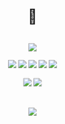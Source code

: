 <div align="center">
  <h1>🤖</h1><br>
  <img src="https://github-readme-stats.vercel.app/api/top-langs/?username=ihrielmosko&layout=compact&theme=midnight-purple"/> <br><br>
  <img src=https://img.shields.io/badge/Visual_Studio_Code-0078D4?style=flat-square&logo=visual%20studio%20code&logoColor=white>
  <img src=https://img.shields.io/badge/GIT-E44C30?style=flat-square&logo=git&logoColor=white>
  <img src=https://img.shields.io/badge/Unity-100000?style=flat%20square&logo=unity&logoColor=white>
  <a href=https://steamcommunity.com/id/laughing_wolf/><img src=https://img.shields.io/badge/Steam-000000?style=flat-square&logo=steam&logoColor=white></a>
  <a href=https://itch.io/profile/darknya><img src=https://img.shields.io/badge/Itch.io-FA5C5C?style=flat-square&logo=itchdotio&logoColor=white></a><br><br>
  <img src=https://img.shields.io/badge/Discord-7289DA?style=flat-square&logo=discord&logoColor=white>
  <a href=https://www.linkedin.com/in/ihriel-mosko-5717b3234/><img src=https://img.shields.io/badge/LinkedIn-0077B5?style=flat-square&logo=linkedin&logoColor=white></a>
</div>

#
<div align="center">
  <img src="https://img.shields.io/badge/coffee%20status-ready-brightgreen"/>
</div>

<!--
https://github-readme-stats.vercel.app/api?username=ihrielmosko&show_icons=true&theme=midnight-purple&include_all_commits=true
https://github-readme-stats.vercel.app/api/top-langs/?username=ihrielmosko&layout=compact&theme=midnight-purple
-->
